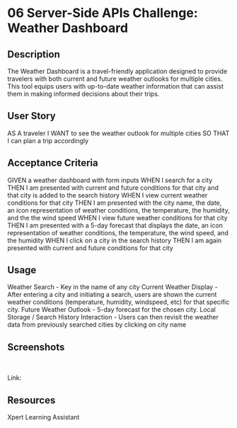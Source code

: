 # 06 Server-Side APIs Challenge: Weather Dashboard
<!-- On-the-job ticket or feature request Challenges -->

## Description 
The Weather Dashboard is a travel-friendly application designed to provide travelers with both current and future weather outlooks for multiple cities. This tool equips users with up-to-date weather information that can assist them in making informed decisions about their trips.

## User Story
AS A traveler
I WANT to see the weather outlook for multiple cities
SO THAT I can plan a trip accordingly


## Acceptance Criteria
GIVEN a weather dashboard with form inputs
WHEN I search for a city
THEN I am presented with current and future conditions for that city and that city is added to the search history
WHEN I view current weather conditions for that city
THEN I am presented with the city name, the date, an icon representation of weather conditions, the temperature, the humidity, and the the wind speed
WHEN I view future weather conditions for that city
THEN I am presented with a 5-day forecast that displays the date, an icon representation of weather conditions, the temperature, the wind speed, and the humidity
WHEN I click on a city in the search history
THEN I am again presented with current and future conditions for that city


## Usage 
Weather Search - Key in the name of any city
Current Weather Display - After entering a city and initiating a search, users are shown the current weather conditions (temperature, humidity, windspeed, etc) for that specific city. 
Future Weather Outlook - 5-day forecast for the chosen city.
Local Storage / Search History Interaction - Users can then revisit the weather data from previously searched cities by clicking on city name

 ## Screenshots
<img src=""/>
<img src=""/> 

Link: 

## Resources
Xpert Learning Assistant

